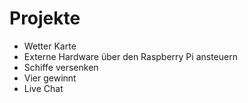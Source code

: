 
# Projekte

- Wetter Karte  
- Externe Hardware über den Raspberry Pi ansteuern 
- Schiffe versenken 
- Vier gewinnt
- Live Chat 
